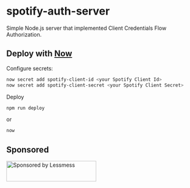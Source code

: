 # spotify-auth-server

Simple Node.js server that implemented Client Credentials Flow Authorization. 

## Deploy with [Now](https://zeit.co/now)

Configure secrets:
```bash
now secret add spotify-client-id <your Spotify Client Id>
now secret add spotify-client-secret <your Spotify Client Secret>
```

Deploy
```bash
npm run deploy
```
or
```bash
now
```

## Sponsored
<a href="https://lessmess.agency/?utm_source=spotify-auth-server">
  <img src="https://lessmess.agency/badges/sponsored_by_lessmess.svg"
       alt="Sponsored by Lessmess" width="236" height="54">
</a>
